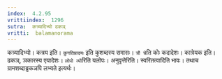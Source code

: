 ```yaml
---
index:  4.2.95
vrittiindex:  1296
sutra:  कत्र्यादिभ्यो ढकञ्
vritti:  balamanorama 
---
```


कत्र्यादिभ्यो। कत्रय इति। `कुगतिप्रादयः` इति कुशब्दस्य समासः। `त्रौ चे`ति कोः कदादेशः। कात्रेयक इति। ढकञ्, ञकारस्य एयादेशः। `लोपो व्यो`रिति यलोपः। अनुवृत्तेरिति। स्वरितत्वादिति भावः। तथाच ग्रामशब्दाड्ढकञपि लभ्यते इत्यर्थः। 

